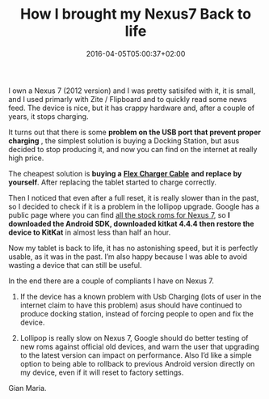 ﻿---
title: "How I brought my Nexus7 Back to life"
description: ""
date: 2016-04-05T05:00:37+02:00
draft: false
tags: [General]
categories: [General]
---
I own a Nexus 7 (2012 version) and I was pretty satisifed with it, it is small, and I used primarly with Zite / Flipboard and to quickly read some news feed. The device is nice, but it has crappy hardware and, after a couple of years, it stops charging.

It turns out that there is some  **problem on the USB port that prevent proper charging** , the simplest solution is buying a Docking Station, but asus decided to stop producing it, and now you can find on the internet at really high price.

The cheapest solution is  **buying a** [**Flex Charger Cable**](http://www.ebay.com/itm/For-ASUS-GOOGLE-NEXUS-7-1-USB-Power-Flex-Cable-Charger-Charging-Connector-Port-/131203128074?hash=item1e8c50db0a:g:HxIAAMXQuCdTiFrN) **and replace by yourself**. After replacing the tablet started to charge correctly.

Then I noticed that even after a full reset, it is really slower than in the past, so I decided to check if it is a problem in the lollipop upgrade. Google has a public page where you can find [all the stock roms for Nexus 7](https://developers.google.com/android/nexus/images), so  **I downloaded the Android SDK, downloaded kitkat 4.4.4 then restore the device to KitKat** in almost less than half an hour.

Now my tablet is back to life, it has no astonishing speed, but it is perfectly usable, as it was in the past. I’m also happy because I was able to avoid wasting a device that can still be useful.

In the end there are a couple of compliants I have on Nexus 7.

1) If the device has a known problem with Usb Charging (lots of user in the internet claim to have this problem) asus should have continued to produce docking station, instead of forcing people to open and fix the device.

2) Lollipop is really slow on Nexus 7, Google should do better testing of new roms against official old devices, and warn the user that upgrading to the latest version can impact on performance. Also I’d like a simple option to being able to rollback to previous Android version directly on my device, even if it will reset to factory settings.

Gian Maria.
